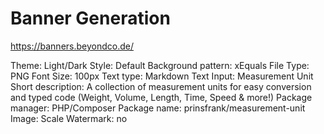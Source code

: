 # Banner Generation

https://banners.beyondco.de/

Theme: Light/Dark
Style: Default
Background pattern: xEquals
File Type: PNG
Font Size: 100px
Text type: Markdown
Text Input: Measurement Unit
Short description: A collection of measurement units for easy conversion and typed code (Weight, Volume, Length, Time, Speed & more!)
Package manager: PHP/Composer
Package name: prinsfrank/measurement-unit
Image: Scale
Watermark: no
